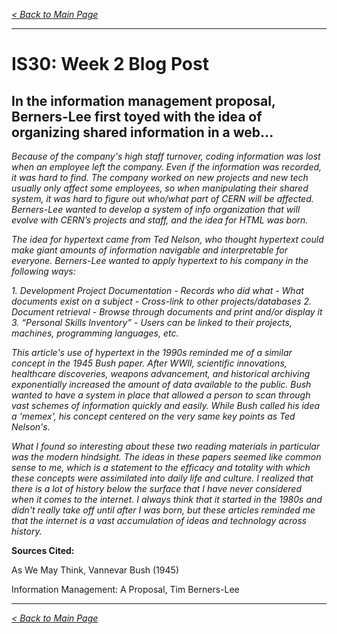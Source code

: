 *[< Back to Main Page](index.md)*

---

# IS30: Week 2 Blog Post


## In the information management proposal, Berners-Lee first toyed with the idea of organizing shared information in a web...

*Because of the company's high staff turnover, coding information was lost when an employee left the company. Even if the information was recorded, it was hard to find. The company worked on new projects and new tech usually only affect some employees, so when manipulating their shared system, it was hard to figure out who/what part of CERN will be affected.
Berners-Lee wanted to develop a system of info organization that will evolve with CERN’s projects and staff, and the idea for HTML was born.*

*The idea for hypertext came from Ted Nelson, who thought hypertext could make giant amounts of information navigable and interpretable for everyone. Berners-Lee wanted to apply hypertext to his company in the following ways:*

*1. Development Project Documentation*
  *- Records who did what*
  *- What documents exist on a subject*
  *- Cross-link to other projects/databases*
*2. Document retrieval*
  *- Browse through documents and print and/or display it*
*3. “Personal Skills Inventory”*
  *- Users can be linked to their projects, machines, programming languages, etc.*
  
*This article's use of hypertext in the 1990s reminded me of a similar concept in the 1945 Bush paper. After WWII, scientific innovations, healthcare discoveries, weapons advancement, and historical archiving exponentially increased the amount of data available to the public. Bush wanted to have a system in place that allowed a person to scan through vast schemes of information quickly and easily. While Bush called his idea a 'memex', his concept centered on the very same key points as Ted Nelson's.*

*What I found so interesting about these two reading materials in particular was the modern hindsight. The ideas in these papers seemed like common sense to me, which is a statement to the efficacy and totality with which these concepts were assimilated into daily life and culture. I realized that there is a lot of history below the surface that I have never considered when it comes to the internet. I always think that it started in the 1980s and didn't really take off until after I was born, but these articles reminded me that the internet is a vast accumulation of ideas and technology across history.*


**Sources Cited:**

As We May Think, Vannevar Bush (1945)

Information Management: A Proposal, Tim Berners-Lee

---

*[< Back to Main Page](index.md)*

